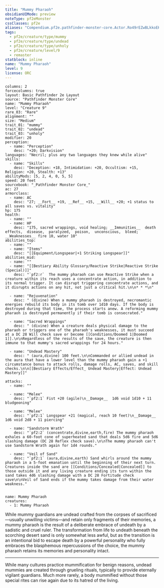 ```yaml
---
title: "Mummy Pharaoh"
obsidianUIMode: preview
noteType: pf2eMonster
cssClasses: pf2e
aliases: "Compendium.pf2e.pathfinder-monster-core.Actor.Ro49rEZwBLkkoEKE" 
tags:
  - pf2e/creature/type/mummy
  - pf2e/creature/type/undead
  - pf2e/creature/type/unholy
  - pf2e/creature/level/9
  - remaster
statblock: inline
name: "Mummy Pharaoh"
level: 9
license: ORC
---
```


```statblock
columns: 2
forcecolumns: true
layout: Basic Pathfinder 2e Layout
source: "Pathfinder Monster Core"
name: "Mummy Pharaoh"
level: "Creature 9"
rare_03: "Rare"
alignment: ""
size: "Medium"
trait_01: "mummy"
trait_02: "undead"
trait_03: "unholy"
modifier: 20
perception:
  - name: "Perception"
    desc: "+20; Darkvision"
languages: "Necril; plus any two languages they knew while alive"
skills:
  - name: "Skills"
    desc: "Deception: +18, Intimidation: +20, Occultism: +15, Religion: +20, Stealth: +13"
abilityMods: [5, 2, 4, 0, 5, 5]
speed: 20 feet
sourcebook: "_Pathfinder Monster Core_"
ac: 27
armorclass:
  - name: AC
    desc: "27; __Fort__ +19, __Ref__ +15, __Will__ +20; +1 status to all saves vs. vitality"
hp: 175
health:
  - name: ""
  - name: HP
    desc: "175, sacred wrappings, void healing; __Immunities__  death effects,  disease,  paralyzed,  poison,  unconscious,  bleed; __Weaknesses__ fire 10, water 10"
abilities_top:
  - name: ""
  - name: "Items"
    desc: "[[Equipment/Longspear|+1 Striking Longspear]]"
abilities_mid:
  - name: ""
  - name: "[[Bestiary Ability Glossary/Reactive Strike|Reactive Strike (Special)]]"
    desc: "`pf2:r`  The mummy pharaoh can use Reactive Strike when a creature within its reach uses a concentrate action, in addition to its normal trigger. It can disrupt triggering concentrate actions, and it disrupts actions on any hit, not just a critical hit.\n\n* * *\n"

  - name: "Rejuvenation"
    desc: " (divine) When a mummy pharaoh is destroyed, necromantic energies rebuild its body in its tomb over 1d10 days. If the body is destroyed during that time, the process starts anew. A reforming mummy pharaoh is destroyed permanently if their tomb is consecrated."

  - name: "Sacred Wrappings"
    desc: " (divine) When a creature deals physical damage to the pharaoh or triggers one of the pharaoh's weaknesses, it must succeed at a DC 28 Will check save or become [[Conditions/Doomed 1|Doomed 1]].\n\nRegardless of the results of the save, the creature is then immune to that mummy's sacred wrappings for 24 hours."

  - name: "Undead Mastery"
    desc: " (aura,divine) 100 feet.\n\nCommanded or allied undead in the aura that have a lower level than the mummy pharaoh gain a +1 circumstance bonus to attack rolls, damage rolls, AC, saves, and skill checks.\n\n[[Bestiary Effects/Effect_ Undead Mastery|Effect: Undead Mastery]]"

attacks:
  - name: ""

  - name: "Melee"
    desc: "`pf2:1` Fist +20 (agile)\n__Damage__  1d6 void 1d10 + 11 bludgeoning"

  - name: "Melee"
    desc: "`pf2:1` Longspear +21 (magical, reach 10 feet)\n__Damage__  1d6 void 2d8 + 11 piercing"

  - name: "Sandstorm Wrath"
    desc: "`pf2:2` (concentrate,divine,earth,fire) The mummy pharaoh exhales a 60-foot cone of superheated sand that deals 5d6 fire and 5d6 slashing damage (DC 28 Reflex check save).\n\nThe mummy pharaoh can't use Sandstorm Wrath again for 1d4 rounds."

  - name: "Veil of Sand"
    desc: "`pf2:1` (aura,divine,earth) Sand whirls around the mummy pharaoh in a 5-foot emanation until the beginning of their next turn. Creatures inside the sand are [[Conditions/Concealed|Concealed]] to those outside it and any living creature ending its turn within the sand takes 4d6 slashing damage with a DC 28 Fortitude check save\n\nVeil of Sand ends if the mummy takes damage from their water weakness."
 
```

```encounter-table
name: Mummy Pharaoh
creatures:
  - 1: Mummy Pharaoh
```



While mummy guardians are undead crafted from the corpses of sacrificed—usually unwilling victims—and retain only fragments of their memories, a mummy pharaoh is the result of a deliberate embrace of undeath by a sadistic and cruel ruler. The transformation from life to undeath beneath the scorching desert sand is only somewhat less awful, but as the transition is an intentional bid to escape death by a powerful personality who fully embraces the blasphemous repercussions of the choice, the mummy pharaoh retains its memories and personality intact.

* * *

While many cultures practice mummification for benign reasons, undead mummies are created through grueling rituals, typically to provide eternally vigilant guardians. Much more rarely, a body mummified without those special rites can rise again due to its hatred of the living.
